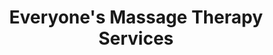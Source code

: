 ---
title: "Everyone's Massage Therapy Services"
url: /inverness/everyones-massage-therapy-services/
shop: massage
---